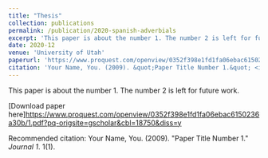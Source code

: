 ```yaml
---
title: "Thesis"
collection: publications
permalink: /publication/2020-spanish-adverbials
excerpt: 'This paper is about the number 1. The number 2 is left for future work.'
date: 2020-12
venue: 'University of Utah'
paperurl: 'https://www.proquest.com/openview/0352f398e1fd1fa06ebac6150236a30b/1.pdf?pq-origsite=gscholar&cbl=18750&diss=y'
citation: 'Your Name, You. (2009). &quot;Paper Title Number 1.&quot; <i>Journal 1</i>. 1(1).'
---
```

This paper is about the number 1. The number 2 is left for future work.

[Download paper here]https://www.proquest.com/openview/0352f398e1fd1fa06ebac6150236a30b/1.pdf?pq-origsite=gscholar&cbl=18750&diss=y

Recommended citation: Your Name, You. (2009). "Paper Title Number 1." <i>Journal 1</i>. 1(1).
